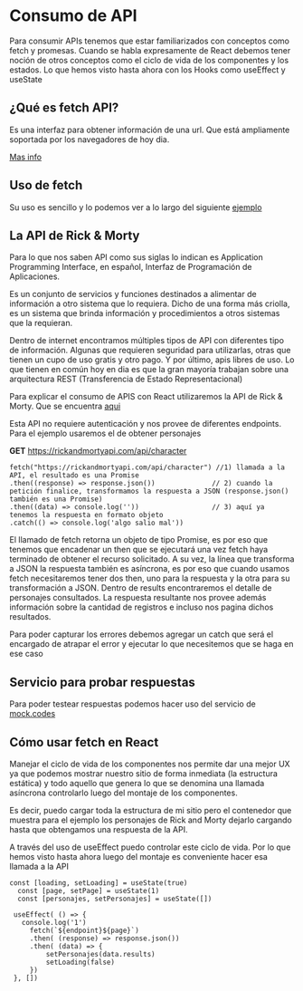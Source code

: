 # Consumo de API

Para consumir APIs tenemos que estar familiarizados con conceptos como fetch y promesas. Cuando se habla expresamente de React debemos tener noción de otros conceptos como el ciclo de vida de los componentes y los estados. Lo que hemos visto hasta ahora con los Hooks como useEffect y useState

## ¿Qué es fetch API?

Es una interfaz para obtener información de una url. Que está ampliamente soportada por los navegadores de hoy dia. 

[Mas info](https://developer.mozilla.org/es/docs/Web/API/Fetch_API)

## Uso de fetch
Su uso es sencillo y lo podemos ver a lo largo del siguiente [ejemplo](https://developer.mozilla.org/es/docs/Web/API/Fetch_API/Using_Fetch)

## La API de Rick & Morty
Para lo que nos saben API como sus siglas lo indican es Application Programming Interface, en español, Interfaz de Programación de Aplicaciones.

Es un conjunto de servicios y funciones destinados a alimentar de información a otro sistema que lo requiera. Dicho de una forma más criolla, es un sistema que brinda información y procedimientos a otros sistemas que la requieran.

Dentro de internet encontramos múltiples tipos de API con diferentes tipo de información. Algunas que requieren seguridad para utilizarlas, otras que tienen un cupo de uso gratis y otro pago. Y por último, apis libres de uso. Lo que tienen en común hoy en dia es que la gran mayoría trabajan sobre una arquitectura REST (Transferencia de Estado Representacional)

Para explicar el consumo de APIS con React utilizaremos la API de Rick & Morty. Que se encuentra [aqui](https://rickandmortyapi.com/documentation)

Esta API no requiere autenticación y nos provee de diferentes endpoints. Para el ejemplo usaremos el de obtener personajes

  **GET** https://rickandmortyapi.com/api/character
  
```
fetch("https://rickandmortyapi.com/api/character") //1) llamada a la API, el resultado es una Promise
.then((response) => response.json())              // 2) cuando la petición finalice, transformamos la respuesta a JSON (response.json() también es una Promise)
.then((data) => console.log(''))                  // 3) aquí ya tenemos la respuesta en formato objeto
.catch(() => console.log('algo salio mal'))

```
El llamado de fetch retorna un objeto de tipo Promise, es por eso que tenemos que encadenar un then que se ejecutará una vez fetch haya terminado de obtener el recurso solicitado. A su vez, la línea que transforma a JSON la respuesta también es asíncrona, es por eso que cuando usamos fetch necesitaremos tener dos then, uno para la respuesta y la otra para su transformación a JSON. Dentro de results encontraremos el detalle de personajes consultados. La respuesta resultante nos provee además información sobre la cantidad de registros e incluso nos pagina dichos resultados. 

Para poder capturar los errores debemos agregar un catch que será el encargado de atrapar el error y ejecutar lo que necesitemos que se haga en ese caso

## Servicio para probar respuestas 
Para poder testear respuestas podemos hacer uso del servicio de [mock.codes](https://mock.codes/)

## Cómo usar fetch en React

Manejar el ciclo de vida de los componentes nos permite dar una mejor UX ya que podemos mostrar nuestro sitio de forma inmediata (la estructura estática) y todo aquello que genera lo que se denomina una llamada asíncrona controlarlo luego del montaje de los componentes.

Es decir, puedo cargar toda la estructura de mi sitio pero el contenedor que muestra para el ejemplo los personajes de Rick and Morty dejarlo cargando hasta que obtengamos una respuesta de la API.

A través del uso de useEffect puedo controlar este ciclo de vida. Por lo que hemos visto hasta ahora luego del montaje es conveniente hacer esa llamada a la API

```
const [loading, setLoading] = useState(true)
  const [page, setPage] = useState(1)
  const [personajes, setPersonajes] = useState([])

 useEffect( () => {
   console.log('1')
     fetch(`${endpoint}${page}`)
     .then( (response) => response.json())
     .then( (data) => {
         setPersonajes(data.results)
         setLoading(false)
     })
 }, [])
```



